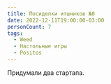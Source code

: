 ```yaml
---
title: Посиделки итшников №0
date: 2022-12-11T19:00:00-03:00
personCount: 7
tags:
  - Weed
  - Настольные игры
  - Positos
---
```


Придумали два стартапа.
